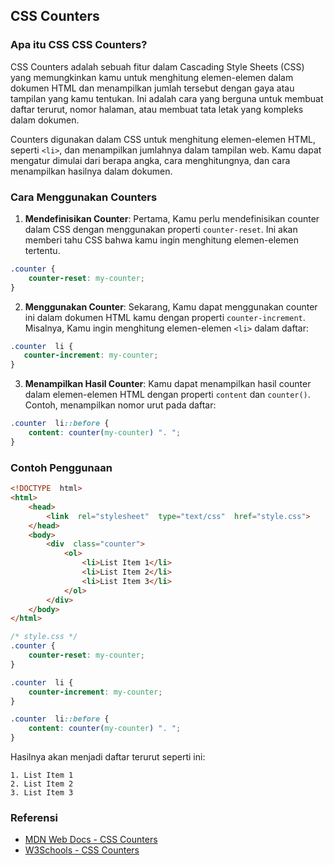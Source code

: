 
  

## CSS Counters
### Apa itu CSS CSS Counters?

CSS Counters adalah sebuah fitur dalam Cascading Style Sheets (CSS) yang memungkinkan kamu untuk menghitung elemen-elemen dalam dokumen HTML dan menampilkan jumlah tersebut dengan gaya  atau tampilan yang kamu tentukan. Ini adalah cara yang berguna untuk membuat daftar terurut, nomor halaman, atau membuat tata letak yang kompleks dalam dokumen.  

Counters digunakan dalam CSS untuk menghitung elemen-elemen HTML, seperti `<li>`, dan menampilkan jumlahnya dalam tampilan web. Kamu dapat mengatur dimulai dari berapa angka, cara menghitungnya, dan cara menampilkan hasilnya dalam dokumen.

  
### Cara Menggunakan Counters

 1.  **Mendefinisikan Counter**: Pertama, Kamu perlu mendefinisikan counter dalam CSS dengan menggunakan properti `counter-reset`. Ini akan memberi tahu CSS bahwa kamu ingin menghitung elemen-elemen tertentu.

  
```css
.counter {
    counter-reset: my-counter;
}
```
  
2.  **Menggunakan Counter**: Sekarang, Kamu dapat menggunakan counter ini dalam dokumen HTML kamu dengan properti `counter-increment`. Misalnya, Kamu ingin menghitung elemen-elemen `<li>` dalam daftar:

 ```css
.counter  li {
    counter-increment: my-counter;
}
```

  
3.  **Menampilkan Hasil Counter**: Kamu dapat menampilkan hasil counter dalam elemen-elemen HTML dengan properti `content` dan `counter()`. Contoh, menampilkan nomor urut pada daftar:
```css
.counter  li::before {
    content: counter(my-counter) ". ";
}
```

### Contoh Penggunaan
```html
<!DOCTYPE  html>
<html>
    <head>
        <link  rel="stylesheet"  type="text/css"  href="style.css">
    </head>
    <body>
        <div  class="counter">
            <ol>
                <li>List Item 1</li>
                <li>List Item 2</li>
                <li>List Item 3</li>
            </ol>
        </div>
    </body>
</html>
```
  
```css
/* style.css */
.counter {
    counter-reset: my-counter;
}

.counter  li {
    counter-increment: my-counter;
}

.counter  li::before {
    content: counter(my-counter) ". ";
}
```

Hasilnya akan menjadi daftar terurut seperti ini:

```text
1. List Item 1
2. List Item 2
3. List Item 3
```

### Referensi
- [MDN Web Docs - CSS Counters](https://developer.mozilla.org/en-US/docs/Web/CSS/CSS_Lists_and_Counters/Using_CSS_counters)
- [W3Schools - CSS Counters](https://www.w3schools.com/css/css_counters.asp)